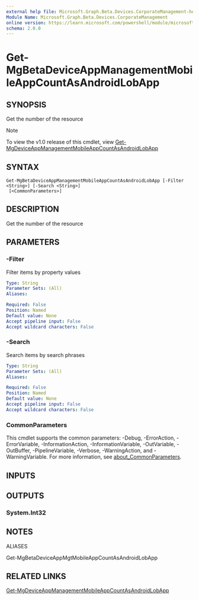 ```yaml
---
external help file: Microsoft.Graph.Beta.Devices.CorporateManagement-help.xml
Module Name: Microsoft.Graph.Beta.Devices.CorporateManagement
online version: https://learn.microsoft.com/powershell/module/microsoft.graph.beta.devices.corporatemanagement/get-mgbetadeviceappmanagementmobileappcountasandroidlobapp
schema: 2.0.0
---
```


# Get-MgBetaDeviceAppManagementMobileAppCountAsAndroidLobApp

## SYNOPSIS
Get the number of the resource

> [!NOTE]
> To view the v1.0 release of this cmdlet, view [Get-MgDeviceAppManagementMobileAppCountAsAndroidLobApp](/powershell/module/Microsoft.Graph.Devices.CorporateManagement/Get-MgDeviceAppManagementMobileAppCountAsAndroidLobApp?view=graph-powershell-1.0)

## SYNTAX

```
Get-MgBetaDeviceAppManagementMobileAppCountAsAndroidLobApp [-Filter <String>] [-Search <String>]
 [<CommonParameters>]
```

## DESCRIPTION
Get the number of the resource

## PARAMETERS

### -Filter
Filter items by property values

```yaml
Type: String
Parameter Sets: (All)
Aliases:

Required: False
Position: Named
Default value: None
Accept pipeline input: False
Accept wildcard characters: False
```

### -Search
Search items by search phrases

```yaml
Type: String
Parameter Sets: (All)
Aliases:

Required: False
Position: Named
Default value: None
Accept pipeline input: False
Accept wildcard characters: False
```

### CommonParameters
This cmdlet supports the common parameters: -Debug, -ErrorAction, -ErrorVariable, -InformationAction, -InformationVariable, -OutVariable, -OutBuffer, -PipelineVariable, -Verbose, -WarningAction, and -WarningVariable. For more information, see [about_CommonParameters](http://go.microsoft.com/fwlink/?LinkID=113216).

## INPUTS

## OUTPUTS

### System.Int32
## NOTES

ALIASES

Get-MgBetaDeviceAppMgtMobileAppCountAsAndroidLobApp

## RELATED LINKS
[Get-MgDeviceAppManagementMobileAppCountAsAndroidLobApp](/powershell/module/Microsoft.Graph.Devices.CorporateManagement/Get-MgDeviceAppManagementMobileAppCountAsAndroidLobApp?view=graph-powershell-1.0)

